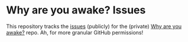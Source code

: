 # Why are you awake? Issues

This repository tracks the [issues](https://github.com/battis/why-are-you-awake_issues/issues) (publicly) for the (private) [Why are you awake?](https://github.com/battis/why-are-you-awake) repo. Ah, for more granular GitHub permissions!
